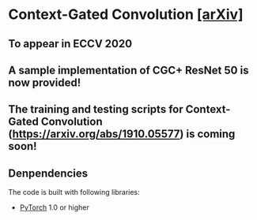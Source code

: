 # Context-Gated Convolution [[arXiv]](https://arxiv.org/abs/1910.05577)
## To appear in ECCV 2020
## A sample implementation of CGC+ ResNet 50 is now provided!
## The training and testing scripts for Context-Gated Convolution (https://arxiv.org/abs/1910.05577) is coming soon!
## Denpendencies

The code is built with following libraries:

- [PyTorch](https://pytorch.org/) 1.0 or higher

